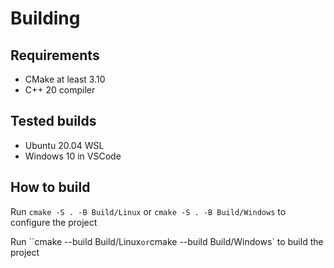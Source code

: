 # Building

## Requirements

* CMake at least 3.10
* C++ 20 compiler

## Tested builds

* Ubuntu 20.04 WSL
* Windows 10 in VSCode

## How to build

Run `cmake -S . -B Build/Linux` or `cmake -S . -B Build/Windows` to configure the project

Run ``cmake --build Build/Linux` or `cmake --build Build/Windows` to build the project
